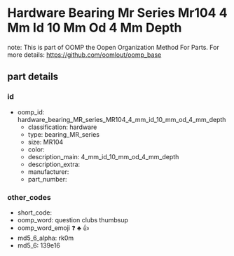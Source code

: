 # Hardware Bearing Mr Series Mr104 4 Mm Id 10 Mm Od 4 Mm Depth  

note: This is part of OOMP the Oopen Organization Method For Parts. For more details: https://github.com/oomlout/oomp_base

##  part details





### id
* oomp_id: hardware_bearing_MR_series_MR104_4_mm_id_10_mm_od_4_mm_depth
  * classification: hardware
  * type: bearing_MR_series
  * size: MR104
  * color: 
  * description_main: 4_mm_id_10_mm_od_4_mm_depth
  * description_extra: 
  * manufacturer: 
  * part_number: 

### other_codes
* short_code: 
* oomp_word: question clubs thumbsup
* oomp_word_emoji :question: :clubs: :thumbsup:
* md5_6_alpha: rk0m
* md5_6: 139e16
